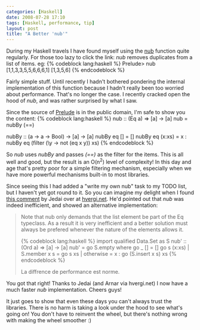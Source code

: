 ```yaml
---
categories: [Haskell]
date: 2008-07-28 17:10
tags: [Haskell, performance, tip]
layout: post
title: "A Better 'nub'"
---
```

During my Haskell travels I have found myself using the <a href="http://haskell.org/ghc/docs/latest/html/libraries/base/Data-List.html#v%3Anub" title="Data.List nub">nub</a> function quite regularly. For those too lazy to click the link: <em>nub</em> removes duplicates from a list of items. eg:
{% codeblock lang:haskell %}
Prelude> nub [1,1,3,3,5,5,6,6,6,1]
[1,3,5,6]
{% endcodeblock %}

Fairly simple stuff. Until recently I hadn't bothered pondering the internal implementation of this function because I hadn't really been too worried about performance. That's no longer the case. I recently cracked open the hood of <em>nub</em>, and was rather surprised by what I saw.

<!--more-->

Since the source of <a href="http://www.haskell.org/ghc/docs/latest/html/libraries/base/Prelude.html" title="Prelude">Prelude</a> is in the public domain, I'm safe to show you the content:
{% codeblock lang:haskell %}
nub                     :: (Eq a) => [a] -> [a]
nub                      = nubBy (==)

nubBy                   :: (a -> a -> Bool) -> [a] -> [a]
nubBy eq []              = []
nubBy eq (x:xs)          = x : nubBy eq (filter (\y -> not (eq x y)) xs)
{% endcodeblock %}

So <em>nub</em> uses <em>nubBy</em> and passes <em>(==)</em> as the filter for the items. This is all well and good, but the result is an O(n<sup>2</sup>) level of complexity! In this day and age that's pretty poor for a simple filtering mechanism, especially when we have more powerful mechanisms built-in to most libraries.

Since seeing this I had added a "write my own nub" task to my TODO list, but I haven't yet got round to it. So you can imagine my delight when I found <a href="http://www.hvergi.net/2008/07/playing-with-haskells-lazy-lists/#comment-50" title="Playing with Haskell's lazy lists - Comment by Jedai">this comment</a> by Jedai over at <a href="http://www.hvergi.net/" title="hvergi.net">hvergi.net</a>. He'd pointed out that <em>nub</em> was indeed inefficient, and showed an alternative implementation:
<blockquote cite="Jedai"><p>Note that nub only demands that the list element be part of the Eq typeclass. As a result it is very inefficient and a better solution must always be prefered whenever the nature of the elements allows it.

{% codeblock lang:haskell %}
import qualified Data.Set as S
nub' :: (Ord a) => [a] -> [a]
nub' = go S.empty
  where go _ [] = []
        go s (x:xs) | S.member x s = go s xs
                    | otherwise    = x : go (S.insert x s) xs
{% endcodeblock %}

La diffrence de performance est norme.</p></blockquote>
You got that right! Thanks to Jedai (and Arnar via hvergi.net) I now have a much faster <em>nub</em> implementation. Cheers guys!

It just goes to show that even these days you can't always trust the libraries. There is no harm is taking a look under the hood to see what's going on! You don't have to reinvent the wheel, but there's nothing wrong with making the wheel smoother :)
